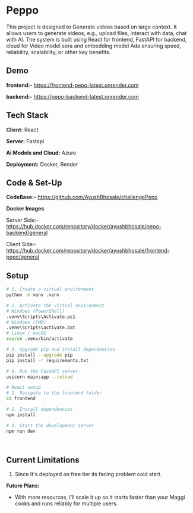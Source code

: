 
# Peppo

This project is designed to Generate videos based on large context. It allows users to generate videos, e.g., upload files, interact with data, chat with AI. The system is built using React for frontend, FastAPI for backend, cloud for Video model sora and embedding model Ada ensuring speed, reliability, scalability, or other key benefits.


## Demo

**frontend:-**
https://frontend-pepo-latest.onrender.com

**backend:-**
https://pepo-backend-latest.onrender.com

## Tech Stack

**Client:** React

**Server:** Fastapi

**Ai Models and Cloud:** Azure

**Deployment:** Docker, Render


## Code & Set-Up

**CodeBase:-** https://github.com/AyushBhosale/challengePepo

**Docker Images**

Server Side:- https://hub.docker.com/repository/docker/ayushbhosale/pepo-backend/general

Client Side:- https://hub.docker.com/repository/docker/ayushbhosale/frontend-pepo/general

## Setup

```bash
# 1. Create a virtual environment
python -m venv .venv

# 2. Activate the virtual environment
# Windows (PowerShell)
.venv\Scripts\Activate.ps1
# Windows (CMD)
.venv\Scripts\activate.bat
# Linux / macOS
source .venv/bin/activate

# 3. Upgrade pip and install dependencies
pip install --upgrade pip
pip install -r requirements.txt

# 4. Run the FastAPI server
uvicorn main:app --reload

# React setup 
# 1. Navigate to the frontend folder
cd frontend

# 2. Install dependencies
npm install

# 3. Start the development server
npm run dev




```
## Current Limitations

1. Since It's deployed on free tier its facing problem cold start.

**Future Plans:**  
- With more resources, I’ll scale it up so it starts faster than your Maggi cooks and runs reliably for multiple users.
